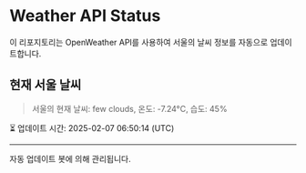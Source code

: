 
# Weather API Status

이 리포지토리는 OpenWeather API를 사용하여 서울의 날씨 정보를 자동으로 업데이트합니다.

## 현재 서울 날씨
> 서울의 현재 날씨: few clouds, 온도: -7.24°C, 습도: 45%

⏳ 업데이트 시간: 2025-02-07 06:50:14 (UTC)

---
자동 업데이트 봇에 의해 관리됩니다.
